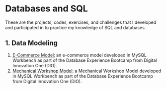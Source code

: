 # Databases and SQL

These are the projects, codes, exercises, and challenges that I developed and participated in to practice my knowledge of SQL and databases.

## 1. Data Modeling

1. [E-Commerce Model:](https://github.com/thaynanff/Databases-and-SQL/tree/main/1.%20E-Commerce-Project) an e-commerce model developed in MySQL Workbench as part of the Database Experience Bootcamp from Digital Innovation One (DIO).
2. [Mechanical Workshop Model:](https://github.com/thaynanff/Databases-and-SQL/tree/main/2.%20Mechanical%20Workshop%20Model) a Mechanical Workshop Model developed in MySQL Workbench as part of the Database Experience Bootcamp from Digital Innovation One (DIO).